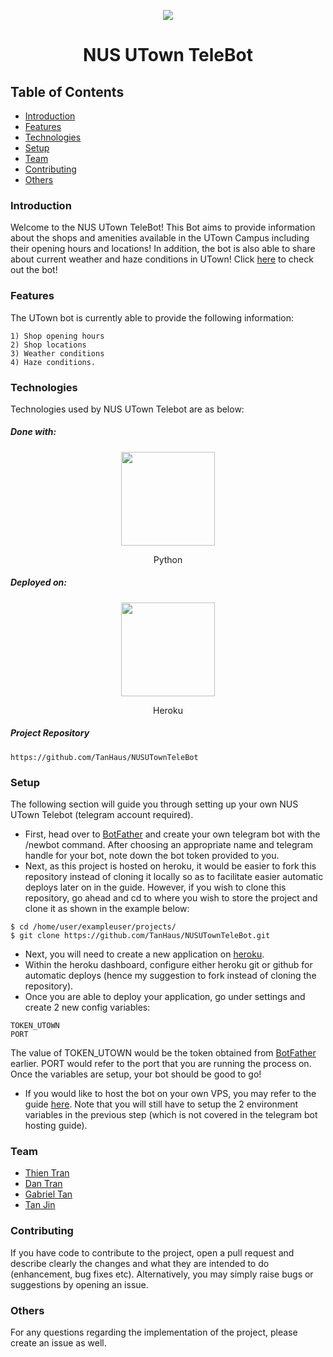 <p align="center">
  <img src="https://i.imgur.com/F1hjOA7.jpg" />
  <h1 align="center">NUS UTown TeleBot
</h1>
</p>

## Table of Contents
* [Introduction](#introduction)
* [Features](#features)
* [Technologies](#technologies)
* [Setup](#setup)
* [Team](#team)
* [Contributing](#contributing)
* [Others](#others)

### Introduction
Welcome to the NUS UTown TeleBot! This Bot aims to provide information about the shops and amenities available in the UTown Campus including their opening hours and locations! In addition, the bot is also able to share about current weather and haze conditions in UTown! Click [here](https://telegram.me/UTown_bot) to check out the bot!

### Features
The UTown bot is currently able to provide the following information:
```
1) Shop opening hours
2) Shop locations
3) Weather conditions
4) Haze conditions.
```

### Technologies
Technologies used by NUS UTown Telebot are as below:
##### Done with:
<p align="center">
  <img height="150" width="150" src="https://logos-download.com/wp-content/uploads/2016/10/Python_logo_icon.png"/>
</p>
<p align="center">
Python
</p>

##### Deployed on:
<p align="center">
  <img height="150" width="150" src="https://img.icons8.com/color/240/000000/heroku.png" />
</p>
<p align="center">
Heroku
</p>

##### Project Repository
```
https://github.com/TanHaus/NUSUTownTeleBot
```

### Setup
The following section will guide you through setting up your own NUS UTown Telebot (telegram account required).
* First, head over to [BotFather](https://t.me/BotFather) and create your own telegram bot with the /newbot command. After choosing an appropriate name and telegram handle for your bot, note down the bot token provided to you.
* Next, as this project is hosted on heroku, it would be easier to fork this repository instead of cloning it locally so as to facilitate easier automatic deploys later on in the guide. However, if you wish to clone this repository, go ahead and cd to where you wish to store the project and clone it as shown in the example below:
```
$ cd /home/user/exampleuser/projects/
$ git clone https://github.com/TanHaus/NUSUTownTeleBot.git
```
* Next, you will need to create a new application on [heroku](https://dashboard.heroku.com/).
* Within the heroku dashboard, configure either heroku git or github for automatic deploys (hence my suggestion to fork instead of cloning the repository).
* Once you are able to deploy your application, go under settings and create 2 new config variables:
```
TOKEN_UTOWN
PORT
```
The value of TOKEN_UTOWN would be the token obtained from [BotFather](https://t.me/BotFather) earlier. PORT would refer to the port that you are running the process on. Once the variables are setup, your bot should be good to go!
* If you would like to host the bot on your own VPS, you may refer to the guide [here](https://gist.github.com/tjtanjin/ce560069506e3b6f4d70e570120249ed). Note that you will still have to setup the 2 environment variables in the previous step (which is not covered in the telegram bot hosting guide).

### Team
* [Thien Tran](https://github.com/gau-nernst)
* [Dan Tran](https://github.com/picasdan9)
* [Gabriel Tan](https://github.com/gabztcr)
* [Tan Jin](https://github.com/tjtanjin)

### Contributing
If you have code to contribute to the project, open a pull request and describe clearly the changes and what they are intended to do (enhancement, bug fixes etc). Alternatively, you may simply raise bugs or suggestions by opening an issue.

### Others
For any questions regarding the implementation of the project, please create an issue as well.
